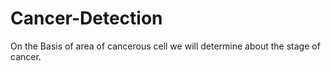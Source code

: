 # Cancer-Detection
On the Basis of area of cancerous cell we will determine about the stage of cancer.
